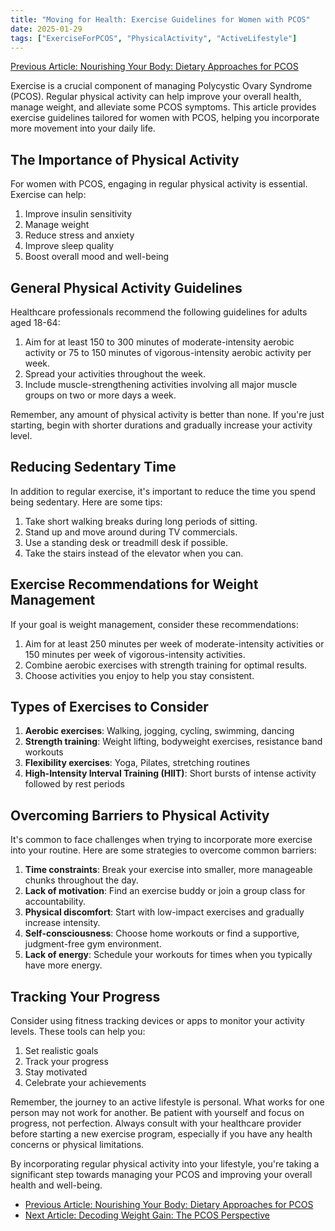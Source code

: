 ```yaml
---
title: "Moving for Health: Exercise Guidelines for Women with PCOS"
date: 2025-01-29
tags: ["ExerciseForPCOS", "PhysicalActivity", "ActiveLifestyle"]
---
```


[Previous Article: Nourishing Your Body: Dietary Approaches for PCOS](../dietary-approaches-pcos)

Exercise is a crucial component of managing Polycystic Ovary Syndrome (PCOS). Regular physical activity can help improve your overall health, manage weight, and alleviate some PCOS symptoms. This article provides exercise guidelines tailored for women with PCOS, helping you incorporate more movement into your daily life.

## The Importance of Physical Activity

For women with PCOS, engaging in regular physical activity is essential. Exercise can help:

1. Improve insulin sensitivity
2. Manage weight
3. Reduce stress and anxiety
4. Improve sleep quality
5. Boost overall mood and well-being

## General Physical Activity Guidelines

Healthcare professionals recommend the following guidelines for adults aged 18-64:

1. Aim for at least 150 to 300 minutes of moderate-intensity aerobic activity or 75 to 150 minutes of vigorous-intensity aerobic activity per week.
2. Spread your activities throughout the week.
3. Include muscle-strengthening activities involving all major muscle groups on two or more days a week.

Remember, any amount of physical activity is better than none. If you're just starting, begin with shorter durations and gradually increase your activity level.

## Reducing Sedentary Time

In addition to regular exercise, it's important to reduce the time you spend being sedentary. Here are some tips:

1. Take short walking breaks during long periods of sitting.
2. Stand up and move around during TV commercials.
3. Use a standing desk or treadmill desk if possible.
4. Take the stairs instead of the elevator when you can.

## Exercise Recommendations for Weight Management

If your goal is weight management, consider these recommendations:

1. Aim for at least 250 minutes per week of moderate-intensity activities or 150 minutes per week of vigorous-intensity activities.
2. Combine aerobic exercises with strength training for optimal results.
3. Choose activities you enjoy to help you stay consistent.

## Types of Exercises to Consider

1. **Aerobic exercises**: Walking, jogging, cycling, swimming, dancing
2. **Strength training**: Weight lifting, bodyweight exercises, resistance band workouts
3. **Flexibility exercises**: Yoga, Pilates, stretching routines
4. **High-Intensity Interval Training (HIIT)**: Short bursts of intense activity followed by rest periods

## Overcoming Barriers to Physical Activity

It's common to face challenges when trying to incorporate more exercise into your routine. Here are some strategies to overcome common barriers:

1. **Time constraints**: Break your exercise into smaller, more manageable chunks throughout the day.
2. **Lack of motivation**: Find an exercise buddy or join a group class for accountability.
3. **Physical discomfort**: Start with low-impact exercises and gradually increase intensity.
4. **Self-consciousness**: Choose home workouts or find a supportive, judgment-free gym environment.
5. **Lack of energy**: Schedule your workouts for times when you typically have more energy.

## Tracking Your Progress

Consider using fitness tracking devices or apps to monitor your activity levels. These tools can help you:

1. Set realistic goals
2. Track your progress
3. Stay motivated
4. Celebrate your achievements

Remember, the journey to an active lifestyle is personal. What works for one person may not work for another. Be patient with yourself and focus on progress, not perfection. Always consult with your healthcare provider before starting a new exercise program, especially if you have any health concerns or physical limitations.

By incorporating regular physical activity into your lifestyle, you're taking a significant step towards managing your PCOS and improving your overall health and well-being.

* [Previous Article: Nourishing Your Body: Dietary Approaches for PCOS](../dietary-approaches-pcos)
* [Next Article: Decoding Weight Gain: The PCOS Perspective](../understanding-weight-gain-pcos)
